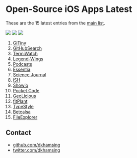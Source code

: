 # Open-Source iOS Apps Latest

These are the 15 latest entries from the [main list](https://github.com/dkhamsing/open-source-ios-apps).

![](https://img.shields.io/badge/Projects-873-green.svg) [![](https://img.shields.io/badge/Twitter-@opensourceios-blue.svg)](https://twitter.com/opensourceios) ![](https://img.shields.io/badge/Updated-May%20%207,%202019-lightgrey.svg)
1. [GiTiny](https://github.com/k-lpmg/GiTiny)
2. [GitHubSearch](https://github.com/Karambirov/GitHubSearch)
3. [TermiWatch](https://github.com/kuglee/TermiWatch)
4. [Legend-Wings](https://github.com/woguan/Legend-Wings)
5. [Podcasts](https://github.com/Karambirov/Podcasts)
6. [Essentia](https://github.com/essentiaone/Essentia-iOS)
7. [Science Journal](https://github.com/google/science-journal-ios)
8. [iSH](https://github.com/tbodt/ish)
9. [Showio](https://github.com/madyanov/showio-app)
10. [Pocket Code](https://github.com/catrobat/catty)
11. [GeoLicious](https://github.com/da3x/GeoLicious)
12. [fitPlant](https://github.com/KrisKodira/fitPlant)
13. [TypeStyle](https://github.com/ebelinski/typestyle-ios)
14. [Betcalsa](https://github.com/emredurukn/betcalsa)
15. [FileExplorer](https://github.com/Augustyniak/FileExplorer)

## Contact

- [github.com/dkhamsing](https://github.com/dkhamsing)
- [twitter.com/dkhamsing](https://twitter.com/dkhamsing)
